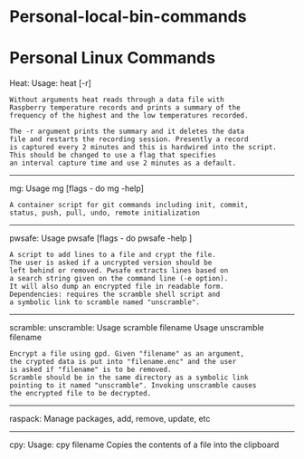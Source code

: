 # Personal-local-bin-commands
# Personal Linux Commands


Heat:
    Usage: heat [-r]
        
    Without arguments heat reads through a data file with
    Raspberry temperature records and prints a summary of the
    frequency of the highest and the low temperatures recorded.
    
    The -r argument prints the summary and it deletes the data
    file and restarts the recording session. Presently a record
    is captured every 2 minutes and this is hardwired into the script.
    This should be changed to use a flag that specifies
    an interval capture time and use 2 minutes as a default.

--------------------

mg:
    Usage mg [flags - do mg -help]

    A container script for git commands including init, commit,
    status, push, pull, undo, remote initialization

--------------------

pwsafe:
    Usage pwsafe [flags - do pwsafe -help ]

    A script to add lines to a file and crypt the file.
    The user is asked if a uncrypted version should be 
    left behind or removed. Pwsafe extracts lines based on
    a search string given on the command line (-e option).
    It will also dump an encrypted file in readable form.
    Dependencies: requires the scramble shell script and
    a symbolic link to scramble named "unscramble".
    
--------------------

scramble:
unscramble:
    Usage scramble filename
    Usage unscramble filename

    Encrypt a file using gpd. Given "filename" as an argument,
    the crypted data is put into "filename.enc" and the user
    is asked if "filename" is to be removed. 
    Scramble should be in the same directory as a symbolic link
    pointing to it named "unscramble". Invoking unscramble causes
    the encrypted file to be decrypted.

--------------------

raspack:
    Manage packages, add, remove, update, etc

--------------------

cpy:
   Usage: cpy filename
   Copies the contents of a file into the clipboard 
